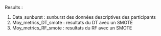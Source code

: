 Results : 
1. Data_sunburst : sunburst des données descriptives des participants
2. Moy_metrics_DT_smote : resultats du DT avec un SMOTE
3. Moy_metrics_RF_smote : resultats du RF avec un SMOTE
